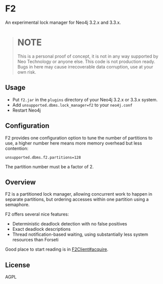 # F2

An experimental lock manager for Neo4j 3.2.x and 3.3.x.

> # NOTE
> This is a personal proof of concept, it is not in any way supported by Neo Technology or anyone else.
> This code is not production ready. Bugs in here may cause irrecoverable data corruption, use at your own risk.

## Usage

- Put `f2.jar` in the `plugins` directory of your Neo4j 3.2.x or 3.3.x system.
- Add `unsupported.dbms.lock_manager=f2` to your `neo4j.conf`
- Restart Neo4j

## Configuration

F2 provides one configuration option to tune the number of partitions to use, a higher number 
here means more memory overhead but less contention:

    unsupported.dbms.f2.partitions=128

The partition number must be a factor of 2.

## Overview

F2 is a partitioned lock manager, allowing concurrent work to happen in separate partitions, but
ordering accesses within one partition using a semaphore. 

F2 offers several nice features:

- Deterministic deadlock detection with no false positives
- Exact deadlock descriptions
- Thread notification-based waiting, using substantially less system resources than Forseti

Good place to start reading is in [F2Client#acquire](src/main/java/com/jakewins/f2/F2Client.java).

## License

AGPL
